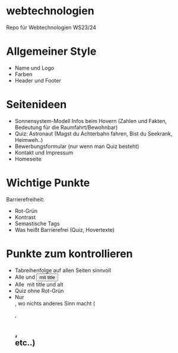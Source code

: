 # webtechnologien
Repo für Webtechnologien WS23/24

# Allgemeiner Style
- Name und Logo
- Farben
- Header und Footer

# Seitenideen
- Sonnensystem-Modell Infos beim Hovern (Zahlen und Fakten, Bedeutung für die Raumfahrt/Bewohnbar)
- Quiz: Astronaut (Magst du Achterbahn fahren, Bist du Seekrank, Heimweh..)
- Bewerbungsformular (nur wenn man Quiz besteht)
- Kontakt und Impressum
- Homeseite

# Wichtige Punkte
Barrierefreiheit:
 - Rot-Grün
 - Kontrast
 - Semastische Tags
 - Was heißt Barrierefrei (Quiz, Hovertexte)

 # Punkte zum kontrollieren
 - Tabreihenfolge auf allen Seiten sinnvoll
 - Alle <a> und <button> mit title
 - Alle <img> mit title und alt
 - Quiz ohne Rot-Grün
 - Nur <div>, wo nichts anderes Sinn macht (<p>,<h2>,<section> etc..)